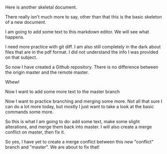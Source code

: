 Here is another skeletal document.

There really isn't much more to say, other than that this is the basic skeleton of a new document.

I am going to add some text to this markdown editor. We will see what happens.

I need more practice with git diff. I am also still completely in the dark about files that are in the pdf format. I did not understand the info I was provided on that subject.

So now I have created a Github repository. There is no difference between the origin master and the remote master.

Whew!

Now I want to add some more text to the master branch

Now I want to practice branching and merging some more. Not all that sure I can do a lot more today, but mostly I just want to take a look at the basic commands some more.

So this is what I am going to do: add some text, make some slight alterations, and merge them back into master. I will also create a merge conflict on master, then fix it.

So yes, I have yet to create a merge conflict between this new "conflict" branch and "master". We are about to fix that!

